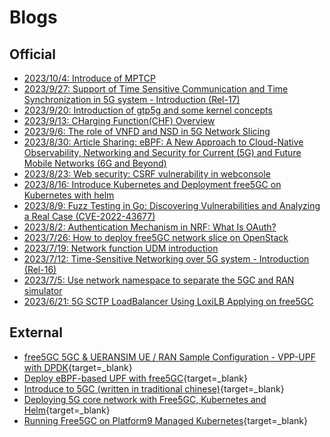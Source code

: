 <!-- Google tag (gtag.js) --> <script async src="https://www.googletagmanager.com/gtag/js?id=G-JETJ7TJ805"></script> <script> window.dataLayer = window.dataLayer || []; function gtag(){dataLayer.push(arguments);} gtag('js', new Date()); gtag('config', 'G-JETJ7TJ805'); </script>

# Blogs

## Official
- [2023/10/4: Introduce of MPTCP](./20231004/20231004.md)
- [2023/9/27: Support of Time Sensitive Communication and Time Synchronization in 5G system - Introduction (Rel-17)](./Support_of_Time_Sensitive_Communication_and_Time_Synchronization_in_5G_system_-_Introduction_(Rel-17).md)
- [2023/9/20: Introduction of gtp5g and some kernel concepts](./Introduction_of_gtp5g_and_some_kernel_concepts.md)
- [2023/9/13: CHarging Function(CHF) Overview](./20230913.md)
- [2023/9/6: The role of VNFD and NSD in 5G Network Slicing](./0905-2023blog.md)
- [2023/8/30: Article Sharing: eBPF: A New Approach to Cloud-Native Observability, Networking and Security for Current (5G) and Future Mobile Networks (6G and Beyond)](./20230830.md)
- [2023/8/23: Web security: CSRF vulnerability in webconsole](./CSRF/20230823.md)
- [2023/8/16: Introduce Kubernetes and Deployment free5GC on Kubernetes with helm](./IntroduceKubernetesAndDeploymentfree5GConKubernetesWithHelm/main.md)
- [2023/8/9: Fuzz Testing in Go: Discovering Vulnerabilities and Analyzing a Real Case (CVE-2022-43677)](./fuzzing/main.md)
- [2023/8/2: Authentication Mechanism in NRF: What Is OAuth?](./20230802.md)
- [2023/7/26: How to deploy free5GC network slice on OpenStack](./network_slice.md)
- [2023/7/19: Network function UDM introduction](./UDM_introduce.md)
- [2023/7/12: Time-Sensitive Networking over 5G system - Introduction (Rel-16)](./TSN.md)
- [2023/7/5: Use network namespace to separate the 5GC and RAN simulator](./1-free5gc-with-namespace.md)
- [2023/6/21: 5G SCTP LoadBalancer Using LoxiLB Applying on free5GC](https://medium.com/@ben0978327139/b5c05bb723f0)

## External
- [free5GC 5GC & UERANSIM UE / RAN Sample Configuration - VPP-UPF with DPDK](https://github.com/s5uishida/free5gc_ueransim_vpp_upf_dpdk_sample_config){target=_blank}
- [Deploy eBPF-based UPF with free5GC](https://github.com/edgecomllc/eupf/blob/main/docs/install.md#how-to-deploy-eupf-with-free5gc-core){target=_blank}
- [Introduce to 5GC (written in traditional chinese)](https://ithelp.ithome.com.tw/users/20110850/ironman/4961){target=_blank}
- [Deploying 5G core network with Free5GC, Kubernetes and Helm](https://medium.com/rahasak/deploying-5g-core-network-with-free5gc-kubernets-and-helm-charts-29741cea3922){target=_blank}
- [Running Free5GC on Platform9 Managed Kubernetes](https://platform9.com/blog/running-free5gc-on-platform9-managed-kubernetes/){target=_blank}
